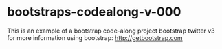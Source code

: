 # bootstraps-codealong-v-000
This is an example of a bootstrap code-along project bootstrap twitter v3 for more information using bootstrap: http://getbootstrap.com
